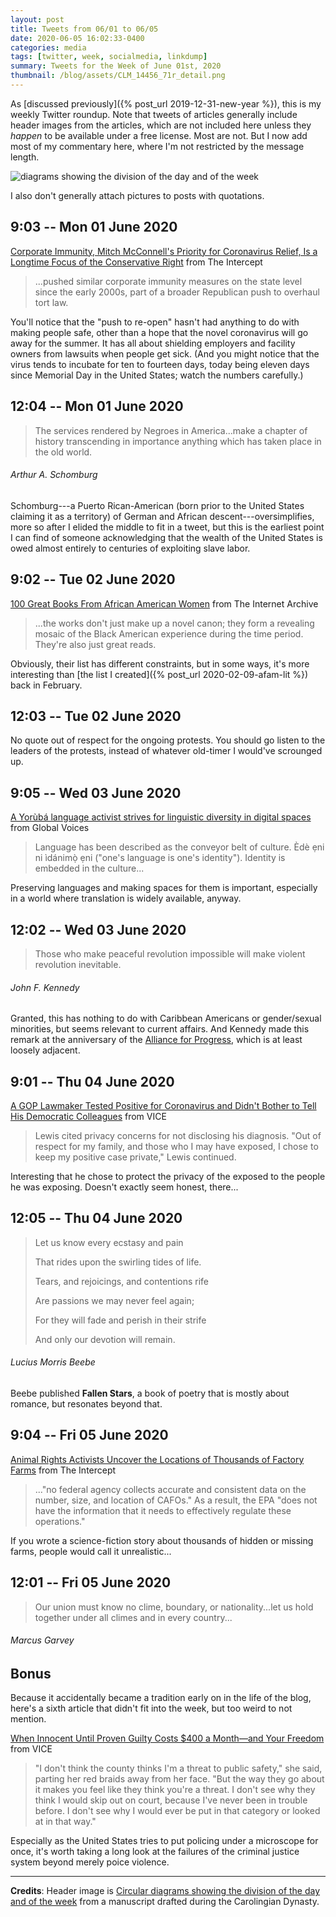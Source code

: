 ```yaml
---
layout: post
title: Tweets from 06/01 to 06/05
date: 2020-06-05 16:02:33-0400
categories: media
tags: [twitter, week, socialmedia, linkdump]
summary: Tweets for the Week of June 01st, 2020
thumbnail: /blog/assets/CLM_14456_71r_detail.png
---
```


As [discussed previously]({% post_url 2019-12-31-new-year %}), this is my weekly Twitter roundup.  Note that tweets of articles generally include header images from the articles, which are not included here unless they *happen* to be available under a free license.  Most are not.  But I now add most of my commentary here, where I'm not restricted by the message length.

![diagrams showing the division of the day and of the week](/blog/assets/CLM_14456_71r_detail.png "diagrams showing the division of the day and of the week")

I also don't generally attach pictures to posts with quotations.

## 9:03 -- Mon 01 June 2020

[<i class="fab fa-twitter-square"></i>](https://twitter.com/jcolag/status/1267441517196525568) [Corporate Immunity, Mitch McConnell's Priority for Coronavirus Relief, Is a Longtime Focus of the Conservative Right](https://theintercept.com/2020/05/26/coronavirus-republicans-corporate-immunity-lawsuits/) from The Intercept

 > ...pushed similar corporate immunity measures on the state level since the early 2000s, part of a broader Republican push to overhaul tort law.

You'll notice that the "push to re-open" hasn't had anything to do with making people safe, other than a hope that the novel coronavirus will go away for the summer.  It has all about shielding employers and facility owners from lawsuits when people get sick.  (And you might notice that the virus tends to incubate for ten to fourteen days, today being eleven days since Memorial Day in the United States; watch the numbers carefully.)

## 12:04 -- Mon 01 June 2020

[<i class="fab fa-twitter"></i>](https://twitter.com/jcolag/status/1267487067715432449)

 > The services rendered by Negroes in America...make a chapter of history transcending in importance anything which has taken place in the old world.

###### Arthur A. Schomburg

Schomburg---a Puerto Rican-American (born prior to the United States claiming it as a territory) of German and African descent---oversimplifies, more so after I elided the middle to fit in a tweet, but this is the earliest point I can find of someone acknowledging that the wealth of the United States is owed almost entirely to centuries of exploiting slave labor.

## 9:02 -- Tue 02 June 2020

[<i class="fab fa-twitter-square"></i>](https://twitter.com/jcolag/status/1267803653571702784) [100 Great Books From African American Women](https://blog.archive.org/2020/05/28/100-great-books-from-african-american-women/) from The Internet Archive

 > ...the works don't just make up a novel canon; they form a revealing mosaic of the Black American experience during the time period. They're also just great reads.

Obviously, their list has different constraints, but in some ways, it's more interesting than [the list I created]({% post_url 2020-02-09-afam-lit %}) back in February.

## 12:03 -- Tue 02 June 2020

No quote out of respect for the ongoing protests.  You should go listen to the leaders of the protests, instead of whatever old-timer I would've scrounged up.

## 9:05 -- Wed 03 June 2020

[<i class="fab fa-twitter-square"></i>](https://twitter.com/jcolag/status/1268166796655247361) [A Yorùbá language activist strives for linguistic diversity in digital spaces](https://globalvoices.org/2020/05/27/a-yoruba-language-activist-strives-for-linguistic-diversity-in-digital-spaces/) from Global Voices

 > Language has been described as the conveyor belt of culture. Èdè ẹni ni ìdánimọ̀ ẹni ("one's language is one's identity"). Identity is embedded in the culture...

Preserving languages and making spaces for them is important, especially in a world where translation is widely available, anyway.

## 12:02 -- Wed 03 June 2020

[<i class="fab fa-twitter"></i>](https://twitter.com/jcolag/status/1268211340012859392)

 > Those who make peaceful revolution impossible will make violent revolution inevitable.

###### John F. Kennedy

Granted, this has nothing to do with Caribbean Americans or gender/sexual minorities, but seems relevant to current affairs.  And Kennedy made this remark at the anniversary of the [Alliance for Progress](https://en.wikipedia.org/wiki/Alliance_for_Progress), which is at least loosely adjacent.

## 9:01 -- Thu 04 June 2020

[<i class="fab fa-twitter-square"></i>](https://twitter.com/jcolag/status/1268528177615458304) [A GOP Lawmaker Tested Positive for Coronavirus and Didn't Bother to Tell His Democratic Colleagues](https://www.vice.com/en_us/article/wxq549/a-gop-lawmaker-tested-positive-for-coronavirus-and-didnt-bother-to-tell-his-democratic-colleagues) from VICE

 > Lewis cited privacy concerns for not disclosing his diagnosis. "Out of respect for my family, and those who I may have exposed, I chose to keep my positive case private," Lewis continued.

Interesting that he chose to protect the privacy of the exposed to the people he was exposing.  Doesn't exactly seem honest, there...

## 12:05 -- Thu 04 June 2020

[<i class="fab fa-twitter"></i>](https://twitter.com/jcolag/status/1268574482865680384)

 > Let us know every ecstasy and pain
 >
 > That rides upon the swirling tides of life.
 >
 > Tears, and rejoicings, and contentions rife
 >
 > Are passions we may never feel again;
 >
 > For they will fade and perish in their strife
 >
 > And only our devotion will remain.

###### Lucius Morris Beebe

Beebe published **Fallen Stars**, a book of poetry that is mostly about romance, but resonates beyond that.

## 9:04 -- Fri 05 June 2020

[<i class="fab fa-twitter-square"></i>](https://twitter.com/jcolag/status/1268891320422203394) [Animal Rights Activists Uncover the Locations of Thousands of Factory Farms](https://theintercept.com/2020/05/31/animal-rights-map-farms-coronavirus/) from The Intercept

 > ..."no federal agency collects accurate and consistent data on the number, size, and location of CAFOs." As a result, the EPA "does not have the information that it needs to effectively regulate these operations."

If you wrote a science-fiction story about thousands of hidden or missing farms, people would call it unrealistic...

## 12:01 -- Fri 05 June 2020

[<i class="fab fa-twitter"></i>](https://twitter.com/jcolag/status/1268935863985152000)

 > Our union must know no clime, boundary, or nationality...let us hold together under all climes and in every country...

###### Marcus Garvey

## Bonus

Because it accidentally became a tradition early on in the life of the blog, here's a sixth article that didn't fit into the week, but too weird to not mention.

<i class="fas fa-square"></i> [When Innocent Until Proven Guilty Costs $400 a Month—and Your Freedom](https://www.vice.com/en_us/article/4ayv4d/when-innocent-until-proven-guilty-costs-dollar400-a-monthand-your-freedom) from VICE

 >  "I don't think the county thinks I'm a threat to public safety," she said, parting her red braids away from her face. "But the way they go about it makes you feel like they think you're a threat. I don't see why they think I would skip out on court, because I've never been in trouble before. I don't see why I would ever be put in that category or looked at in that way."

Especially as the United States tries to put policing under a microscope for once, it's worth taking a long look at the failures of the criminal justice system beyond merely poice violence.

* * *

**Credits**:  Header image is [Circular diagrams showing the division of the day and of the week](https://en.wikipedia.org/wiki/Week#/media/File:CLM_14456_71r_detail.jpg) from a manuscript drafted during the Carolingian Dynasty.
